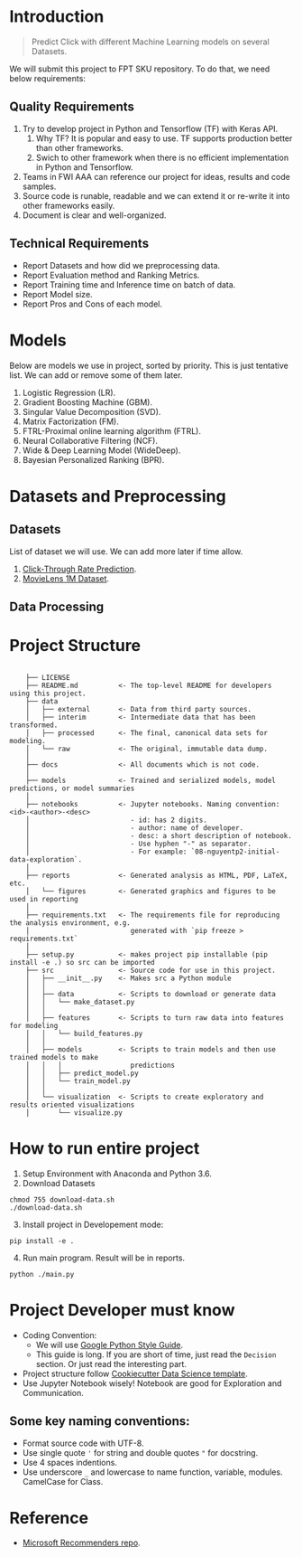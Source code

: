 # Introduction

> Predict Click with different Machine Learning models on several Datasets.

We will submit this project to FPT SKU repository. To do that, we need below requirements:

## Quality Requirements

1. Try to develop project in Python and Tensorflow (TF) with Keras API.
   1. Why TF? It is popular and easy to use. TF supports production better than other frameworks.
   2. Swich to other framework when there is no efficient implementation in Python and Tensorflow.
2. Teams in FWI AAA can reference our project for ideas, results and code samples.
3. Source code is runable, readable and we can extend it or re-write it into other frameworks easily.
4. Document is clear and well-organized.

## Technical Requirements

- Report Datasets and how did we preprocessing data.
- Report Evaluation method and Ranking Metrics.
- Report Training time and Inference time on batch of data.
- Report Model size.
- Report Pros and Cons of each model.

# Models

Below are models we use in project, sorted by priority. This is just tentative list. We can add or remove some of them later.

1. Logistic Regression (LR).
2. Gradient Boosting Machine (GBM).
3. Singular Value Decomposition (SVD).
4. Matrix Factorization (FM).
5. FTRL-Proximal online learning algorithm (FTRL).
6. Neural Collaborative Filtering (NCF).
7. Wide & Deep Learning Model (WideDeep).
8. Bayesian Personalized Ranking (BPR).

# Datasets and Preprocessing

## Datasets

List of dataset we will use. We can add more later if time allow.

1. [Click-Through Rate Prediction](https://www.kaggle.com/c/avazu-ctr-prediction/data).
2. [MovieLens 1M Dataset](https://grouplens.org/datasets/movielens/1m/).

## Data Processing


# Project Structure

```

    ├── LICENSE
    ├── README.md          <- The top-level README for developers using this project.
    ├── data
    │   ├── external       <- Data from third party sources.
    │   ├── interim        <- Intermediate data that has been transformed.
    │   ├── processed      <- The final, canonical data sets for modeling.
    │   └── raw            <- The original, immutable data dump.
    │
    ├── docs               <- All documents which is not code.
    │
    ├── models             <- Trained and serialized models, model predictions, or model summaries
    │
    ├── notebooks          <- Jupyter notebooks. Naming convention: <id>-<author>-<desc>
    │                         - id: has 2 digits.
    │                         - author: name of developer.
    │                         - desc: a short description of notebook.
    │                         - Use hyphen "-" as separator.
    │                         - For example: `08-nguyentp2-initial-data-exploration`.
    │
    ├── reports            <- Generated analysis as HTML, PDF, LaTeX, etc.
    │   └── figures        <- Generated graphics and figures to be used in reporting
    │
    ├── requirements.txt   <- The requirements file for reproducing the analysis environment, e.g.
    │                         generated with `pip freeze > requirements.txt`
    │
    ├── setup.py           <- makes project pip installable (pip install -e .) so src can be imported
    ├── src                <- Source code for use in this project.
    │   ├── __init__.py    <- Makes src a Python module
    │   │
    │   ├── data           <- Scripts to download or generate data
    │   │   └── make_dataset.py
    │   │
    │   ├── features       <- Scripts to turn raw data into features for modeling
    │   │   └── build_features.py
    │   │
    │   ├── models         <- Scripts to train models and then use trained models to make
    │   │   │                 predictions
    │   │   ├── predict_model.py
    │   │   └── train_model.py
    │   │
    │   └── visualization  <- Scripts to create exploratory and results oriented visualizations
    │       └── visualize.py

```

# How to run entire project

1. Setup Environment with Anaconda and Python 3.6.
2. Download Datasets

```
chmod 755 download-data.sh
./download-data.sh
```

3. Install project in Developement mode:

```
pip install -e .
```

4. Run main program. Result will be in reports.

```
python ./main.py
```

# Project Developer must know

- Coding Convention:
  - We will use [Google Python Style Guide](https://github.com/google/styleguide/blob/gh-pages/pyguide.md).
  - This guide is long. If you are short of time, just read the `Decision` section. Or just read the interesting part.
- Project structure follow [Cookiecutter Data Science template](https://drivendata.github.io/cookiecutter-data-science/).
- Use Jupyter Notebook wisely! Notebook are good for Exploration and Communication.

## Some key naming conventions:

- Format source code with UTF-8.
- Use single quote `'` for string and double quotes `"` for docstring.
- Use 4 spaces indentions.
- Use underscore `_` and lowercase to name function, variable, modules. CamelCase for Class.

# Reference

- [Microsoft Recommenders repo](https://github.com/microsoft/recommenders).